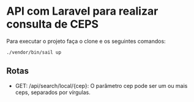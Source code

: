# API com Laravel para realizar consulta de CEPS

Para executar o projeto faça o clone e os seguintes comandos:
```
./vendor/bin/sail up
```

## Rotas
 - GET: /api/search/local/{cep}: O parâmetro cep pode ser um ou mais ceps, separados por vírgulas.
